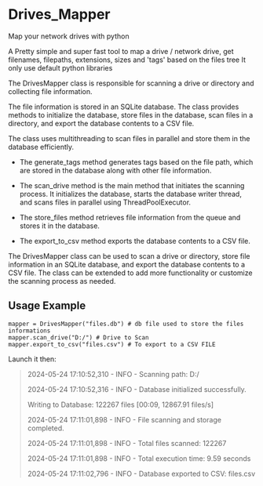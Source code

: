 # Drives_Mapper
Map your network drives with python

A Pretty simple and super fast tool to map a drive / network drive, get filenames, filepaths, extensions, sizes and  'tags' based on the files tree
It only use default python libraries 

The DrivesMapper class is responsible for scanning a drive or directory and collecting file information.

The file information is stored in an SQLite database.
The class provides methods to initialize the database, store files in the database, scan files in a directory, and export the database contents to a CSV file.

The class uses multithreading to scan files in parallel and store them in the database efficiently.

- The generate_tags method generates tags based on the file path, which are stored in the database along with other file information.

- The scan_drive method is the main method that initiates the scanning process. It initializes the database, starts the database writer thread, and scans files in parallel using ThreadPoolExecutor. 

- The store_files method retrieves file information from the queue and stores it in the database.

- The export_to_csv method exports the database contents to a CSV file.

The DrivesMapper class can be used to scan a drive or directory, store file information in an SQLite database, and export the database contents to a CSV file.
The class can be extended to add more functionality or customize the scanning process as needed.


## Usage Example

```
mapper = DrivesMapper("files.db") # db file used to store the files informations
mapper.scan_drive("D:/") # Drive to Scan
mapper.export_to_csv("files.csv") # To export to a CSV FILE
```

Launch it then:
> 2024-05-24 17:10:52,310 - INFO - Scanning path: D:/
> 
> 2024-05-24 17:10:52,316 - INFO - Database initialized successfully.
> 
> Writing to Database: 122267 files [00:09, 12867.91 files/s]
> 
> 2024-05-24 17:11:01,898 - INFO - File scanning and storage completed.
> 
> 2024-05-24 17:11:01,898 - INFO - Total files scanned: 122267
> 
> 2024-05-24 17:11:01,898 - INFO - Total execution time: 9.59 seconds
> 
> 2024-05-24 17:11:02,796 - INFO - Database exported to CSV: files.csv
